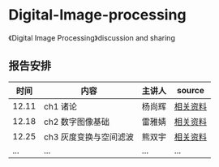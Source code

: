 # Digital-Image-processing
《Digital Image Processing》discussion and sharing

## 报告安排
时间|内容|主讲人|source
----|----|----|----
12.11|ch1 诸论|杨尚辉|[相关资料](https://github.com/Rheaaaaayy/Digital-Image-processing/tree/master/ch1%20%E8%AF%B8%E8%AE%BA)
12.18|ch2 数字图像基础|雷雅婧|[相关资料](https://github.com/Rheaaaaayy/Digital-Image-processing/tree/master/ch2%20%E6%95%B0%E5%AD%97%E5%9B%BE%E5%83%8F%E5%9F%BA%E7%A1%80)
12.25|ch3 灰度变换与空间滤波|熊双宇|[相关资料](https://github.com/Rheaaaaayy/Digital-Image-processing/tree/master/ch3%20%20%E7%81%B0%E5%BA%A6%E5%8F%98%E6%8D%A2%E4%B8%8E%E7%A9%BA%E9%97%B4%E6%BB%A4%E6%B3%A2)
...|...|...|...

